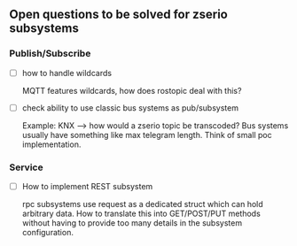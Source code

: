 ## Open questions to be solved for zserio subsystems

### Publish/Subscribe

- [ ] how to handle wildcards

  MQTT features wildcards, how does rostopic deal with this?

- [ ] check ability to use classic bus systems as pub/subsystem

  Example: KNX --> how would a zserio topic be transcoded? Bus systems usually have something like max telegram length. Think of small poc implementation.

### Service

 - [ ] How to implement REST subsystem

    rpc subsystems use request as a dedicated struct which can hold arbitrary data. How to translate this into GET/POST/PUT methods without having to provide too many details in the subsystem configuration.
